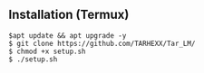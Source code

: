 ## Installation (Termux)
```
$apt update && apt upgrade -y
$ git clone https://github.com/TARHEXX/Tar_LM/
$ chmod +x setup.sh
$ ./setup.sh

```
